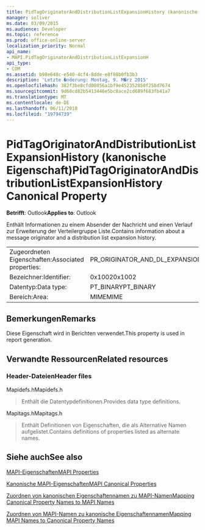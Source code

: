```yaml
---
title: PidTagOriginatorAndDistributionListExpansionHistory (kanonische Eigenschaft)
manager: soliver
ms.date: 03/09/2015
ms.audience: Developer
ms.topic: reference
ms.prod: office-online-server
localization_priority: Normal
api_name:
- MAPI.PidTagOriginatorAndDistributionListExpansionH
api_type:
- COM
ms.assetid: b98e648c-e540-4cf4-8dde-e8f88b0fb3b3
description: 'Letzte �nderung: Montag, 9. M�rz 2015'
ms.openlocfilehash: 382f3be8cfd08056a1bf9e452352850f25bd7674
ms.sourcegitcommit: 9d60cd82b5413446e5bc8ace2cd689f683fb41a7
ms.translationtype: MT
ms.contentlocale: de-DE
ms.lasthandoff: 06/11/2018
ms.locfileid: "19794739"
---
```

# <a name="pidtagoriginatoranddistributionlistexpansionhistory-canonical-property"></a><span data-ttu-id="b444c-103">PidTagOriginatorAndDistributionListExpansionHistory (kanonische Eigenschaft)</span><span class="sxs-lookup"><span data-stu-id="b444c-103">PidTagOriginatorAndDistributionListExpansionHistory Canonical Property</span></span>

  
  
<span data-ttu-id="b444c-104">**Betrifft**: Outlook</span><span class="sxs-lookup"><span data-stu-id="b444c-104">**Applies to**: Outlook</span></span> 
  
<span data-ttu-id="b444c-105">Enthält Informationen zu einem Absender der Nachricht und einen Verlauf zur Erweiterung der Verteilergruppe Liste.</span><span class="sxs-lookup"><span data-stu-id="b444c-105">Contains information about a message originator and a distribution list expansion history.</span></span>
  
|||
|:-----|:-----|
|<span data-ttu-id="b444c-106">Zugeordneten Eigenschaften:</span><span class="sxs-lookup"><span data-stu-id="b444c-106">Associated properties:</span></span>  <br/> |<span data-ttu-id="b444c-107">PR_ORIGINATOR_AND_DL_EXPANSION_HISTORY</span><span class="sxs-lookup"><span data-stu-id="b444c-107">PR_ORIGINATOR_AND_DL_EXPANSION_HISTORY</span></span>  <br/> |
|<span data-ttu-id="b444c-108">Bezeichner:</span><span class="sxs-lookup"><span data-stu-id="b444c-108">Identifier:</span></span>  <br/> |<span data-ttu-id="b444c-109">0x1002</span><span class="sxs-lookup"><span data-stu-id="b444c-109">0x1002</span></span>  <br/> |
|<span data-ttu-id="b444c-110">Datentyp:</span><span class="sxs-lookup"><span data-stu-id="b444c-110">Data type:</span></span>  <br/> |<span data-ttu-id="b444c-111">PT_BINARY</span><span class="sxs-lookup"><span data-stu-id="b444c-111">PT_BINARY</span></span>  <br/> |
|<span data-ttu-id="b444c-112">Bereich:</span><span class="sxs-lookup"><span data-stu-id="b444c-112">Area:</span></span>  <br/> |<span data-ttu-id="b444c-113">MIME</span><span class="sxs-lookup"><span data-stu-id="b444c-113">MIME</span></span>  <br/> |
   
## <a name="remarks"></a><span data-ttu-id="b444c-114">Bemerkungen</span><span class="sxs-lookup"><span data-stu-id="b444c-114">Remarks</span></span>

<span data-ttu-id="b444c-115">Diese Eigenschaft wird in Berichten verwendet.</span><span class="sxs-lookup"><span data-stu-id="b444c-115">This property is used in report generation.</span></span>
  
## <a name="related-resources"></a><span data-ttu-id="b444c-116">Verwandte Ressourcen</span><span class="sxs-lookup"><span data-stu-id="b444c-116">Related resources</span></span>

### <a name="header-files"></a><span data-ttu-id="b444c-117">Header-Dateien</span><span class="sxs-lookup"><span data-stu-id="b444c-117">Header files</span></span>

<span data-ttu-id="b444c-118">Mapidefs.h</span><span class="sxs-lookup"><span data-stu-id="b444c-118">Mapidefs.h</span></span>
  
> <span data-ttu-id="b444c-119">Enthält die Datentypdefinitionen.</span><span class="sxs-lookup"><span data-stu-id="b444c-119">Provides data type definitions.</span></span>
    
<span data-ttu-id="b444c-120">Mapitags.h</span><span class="sxs-lookup"><span data-stu-id="b444c-120">Mapitags.h</span></span>
  
> <span data-ttu-id="b444c-121">Enthält Definitionen von Eigenschaften, die als Alternative Namen aufgelistet.</span><span class="sxs-lookup"><span data-stu-id="b444c-121">Contains definitions of properties listed as alternate names.</span></span>
    
## <a name="see-also"></a><span data-ttu-id="b444c-122">Siehe auch</span><span class="sxs-lookup"><span data-stu-id="b444c-122">See also</span></span>



[<span data-ttu-id="b444c-123">MAPI-Eigenschaften</span><span class="sxs-lookup"><span data-stu-id="b444c-123">MAPI Properties</span></span>](mapi-properties.md)
  
[<span data-ttu-id="b444c-124">Kanonische MAPI-Eigenschaften</span><span class="sxs-lookup"><span data-stu-id="b444c-124">MAPI Canonical Properties</span></span>](mapi-canonical-properties.md)
  
[<span data-ttu-id="b444c-125">Zuordnen von kanonischen Eigenschaftennamen zu MAPI-Namen</span><span class="sxs-lookup"><span data-stu-id="b444c-125">Mapping Canonical Property Names to MAPI Names</span></span>](mapping-canonical-property-names-to-mapi-names.md)
  
[<span data-ttu-id="b444c-126">Zuordnen von MAPI-Namen zu kanonische Eigenschaftennamen</span><span class="sxs-lookup"><span data-stu-id="b444c-126">Mapping MAPI Names to Canonical Property Names</span></span>](mapping-mapi-names-to-canonical-property-names.md)

